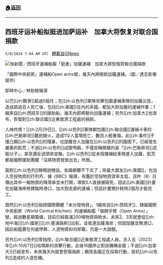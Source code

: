 ###  [:house:返回](README.md)
---


## 西班牙运补船拟挺进加萨运补　加拿大将恢复对联合国捐款
`3/9/2024 7:04 AM UTC ` [轉載自GNews](https://gnews.org/articles/2379368)

![快新聞／西班牙運補船擬「挺進」加薩運補　加拿大將恢復對聯合國捐款](https://cdn.ftvnews.com.tw/manasystem/FileData/News/785b5fd5-2f06-4a56-af25-0e8c0231714c.jpg "快新聞／西班牙運補船擬「挺進」加薩運補　加拿大將恢復對聯合國捐款")

「國際中央廚房」運補船Open arms號，幾天內將開抵加薩運補。（圖／達志影像提供）

即時中心／林耿郁報導

以巴[[zh:戰爭]]超過5個月；在[[zh:以色列]]軍隊攻擊包圍運補車隊的加薩災民，造成超過百人死亡後，包括[[zh:美國]]在內的多國，都加大對加薩的運補作業；1艘來自[[zh:西班牙]]的援助船，幾天內即將駛向加薩運補；另外[[zh:加拿大]]也宣布，恢復對[[zh:聯合國]]近東救濟工程處的捐款。

人神共憤！[[zh:2月29日]]，[[zh:以色列]]軍隊朝包圍[[zh:聯合國]]運補卡車的[[zh:巴勒斯坦]]難民開火，造成112人當場死亡、數百人輕重傷，此[[zh:事件]]不僅凸顯[[zh:以色列]]的殘暴，也提醒世人加薩在[[zh:以色列]]的圍困下，已經發生嚴重的飢荒；不過[[zh:以色列]]試圖甩鍋，不僅宣稱開槍的是「[[zh:巴勒斯坦]]武裝分子」，甚至還反過頭來宣稱，[[zh:以色列]]從未阻擋補給車隊進入加薩，飢荒都是國際援助團體「沒將物資發放出去」所致。

面對[[zh:以色列]]睜眼說瞎話，各國都聽不下去了；除最大盟友[[zh:美國]]，也加入空投物資的行列外，據《BBC》報導，有鑑於空投物資效率太低，且昨（8）日傳出其中一箱物資的降落傘並未打開，導致5人直接被砸死，因此[[zh:美國]]計畫在加薩海岸修建臨時港口，加大對走廊的運補；但該計畫預計耗時2個月才能完工。

既然[[zh:以色列]]指控國際團體「未分發物資」，1艘來自[[zh:西班牙]]、隸屬國際中央廚房（World Central Kitchen）的運補船艦「張開手臂（Open Arms）」號，經過數星期籌備，目前已經裝滿200噸物資與飲水，未來2、3天就會從[[zh:地中海]][[zh:國家]][[zh:塞浦路斯]]出航，並抵達加薩海岸；但因加薩並無港口，因此船艦要在何處停靠、人道物資如何卸載，仍是一大謎題。

另外[[zh:以色列]]曾指控，[[zh:聯合國]]近東救濟工程處人員，涉入去（2023）年[[zh:10月7日]]哈瑪斯的突擊行動，此後16國停止對該機構金援；不過[[zh:加拿大]]已經宣布，未來幾天內就會恢復捐款；顯見各國正在採取行動，抵抗[[zh:以色列]]造成的人道危機。
